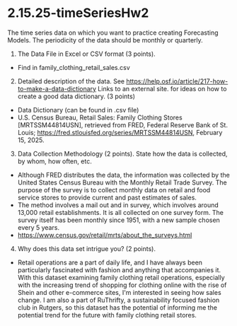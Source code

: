 # 2.15.25-timeSeriesHw2
The time series data on which you want to practice creating Forecasting Models.  The periodicity of the data should be monthly or quarterly. 

1. The Data File in Excel or CSV format (3 points).

- Find in family_clothing_retail_sales.csv 

2. Detailed description of the data. See https://help.osf.io/article/217-how-to-make-a-data-dictionary Links to an external site. for ideas on how to create a good data dictionary. (3 points)

- Data Dictionary (can be found in .csv file)
- U.S. Census Bureau, Retail Sales: Family Clothing Stores [MRTSSM44814USN], retrieved from FRED, Federal Reserve Bank of St. Louis; https://fred.stlouisfed.org/series/MRTSSM44814USN, February 15, 2025.

3. Data Collection Methodology (2 points). State how the data is collected, by whom, how often, etc. 

- Although FRED distributes the data, the information was collected by the United States Census Bureau with the Monthly Retail Trade Survey. The purpose of the survey is to collect monthly data on retail and food service stores to provide current and past estimates of sales.
- The method involves a mail out and in survey, which involves around 13,000 retail establishments. It is all collected on one survey form. The survey itself has been monthly since 1951, with a new sample chosen every 5 years.
- https://www.census.gov/retail/mrts/about_the_surveys.html

4. Why does this data set intrigue you? (2 points).

- Retail operations are a part of daily life, and I have always been particularly fascinated with fashion and anything that accompanies it. With this dataset examining family clothing retail operations, especially with the increasing trend of shopping for clothing online with the rise of Shein and other e-commerce sites, I'm interested in seeing how sales change. I am also a part of RuThrifty, a sustainability focused fashion club in Rutgers, so this dataset has the potential of informing me the potential trend for the future with family clothing retail stores. 
